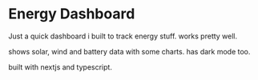 # Energy Dashboard

Just a quick dashboard i built to track energy stuff. works pretty well.

shows solar, wind and battery data with some charts. has dark mode too.

built with nextjs and typescript.
